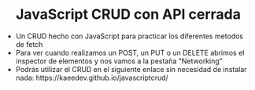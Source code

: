 <h1 align="center">JavaScript CRUD con API cerrada</h1>
<ul>
 <li>Un CRUD hecho con JavaScript para practicar los diferentes metodos de fetch</li>
 <li>Para ver cuando realizamos un POST, un PUT o un DELETE abrimos el inspector de elementos y nos vamos a la pestaña "Networking"</li>
 <li>Podrás utilizar el CRUD en el siguiente enlace sin necesidad de instalar nada: https://kaeedev.github.io/javascriptcrud/ </li>
</ul>

